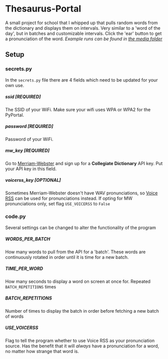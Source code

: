 # Thesaurus-Portal

A small project for school that I whipped up that pulls random words from the dictionary and displays them on intervals. Very similar to a 'word of the day', but in batches and customizable intervals. Click the 'ear' button to get a pronunciation of the word. *Example runs can be found in [the media folder](media/)*

## Setup
### secrets.py
In the `secrets.py` file there are 4 fields which need to be updated for your own use.
##### ssid [REQUIRED]
The SSID of your WiFi. Make sure your wifi uses WPA or WPA2 for the PyPortal.
##### password [REQUIRED]
Password of your WiFi.
##### mw_key [REQUIRED]
Go to [Merriam-Webster](https://dictionaryapi.com/register/index) and sign up for a **Collegiate Dictionary** API key. Put your API key in this field.
##### voicerss_key [OPTIONAL]
Sometimes Merriam-Webster doesn't have WAV pronunciations, so [Voice RSS](http://www.voicerss.org/registration.aspx) can be used for pronunciations instead. If opting for MW pronunciations only, set flag `USE_VOICERSS` to `False`

### code.py
Several settings can be changed to alter the functionality of the program
##### WORDS_PER_BATCH
How many words to pull from the API for a 'batch'. These words are continuously rotated in order until it is time for a new batch.
##### TIME_PER_WORD
How many seconds to display a word on screen at once for. Repeated `BATCH_REPETITIONS` times
##### BATCH_REPETITIONS
Number of times to display the batch in order before fetching a new batch of words
##### USE_VOICERSS
Flag to tell the program whether to use Voice RSS as your pronunciation source. Has the benefit that it will *always* have a pronunciation for a word, no matter how strange that word is.